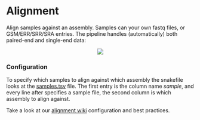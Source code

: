 # Alignment
Align samples against an assembly. Samples can your own fastq files, or GSM/ERR/SRR/SRA entries. The pipeline handles (automatically) both paired-end and single-end data:

<p align="center">
    <img src="https://raw.githubusercontent.com/vanheeringen-lab/snakemake-workflows/master/dag/alignment.svg?sanitize=true">
</p>

### Configuration
To specify which samples to align against which assembly the snakefile looks at the [samples.tsv](https://github.com/vanheeringen-lab/snakemake-workflows/blob/master/workflows/alignment/samples.tsv) file. The first entry is the column name *sample*, and every line after specifies a sample file, the second column is which assembly to align against.

Take a look at our [alignment wiki](https://github.com/vanheeringen-lab/snakemake-workflows/wiki/3.-Alignment) configuration and best practices.
